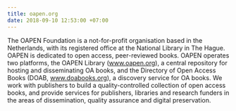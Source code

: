 ```yaml
---
title: oapen.org
date: 2018-09-10 12:53:00 +07:00
---
```


The OAPEN Foundation is a not-for-profit organisation based in the Netherlands, with its registered office at the National Library in The Hague. OAPEN is dedicated to open access, peer-reviewed books. OAPEN operates two platforms, the OAPEN Library (www.oapen.org), a central repository for hosting and disseminating OA books, and the Directory of Open Access Books (DOAB, www.doabooks.org), a discovery service for OA books. We work with publishers to build a quality-controlled collection of open access books, and provide services for publishers, libraries and research funders in the areas of dissemination, quality assurance and digital preservation.